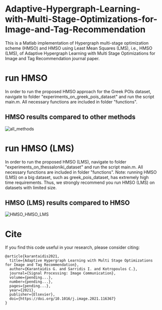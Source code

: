 # Adaptive-Hypergraph-Learning-with-Multi-Stage-Optimizations-for-Image-and-Tag-Recommendation
This is a Matlab implementation of Hypergraph multi-stage optimization scheme (HMSO) and HMSO using Least Mean Squares (LMS), i.e., HMSO (LMS), of Adaptive Hypergraph Learning with Multi Stage Optimizations for Image and Tag Recommendation journal paper. 
# run HMSO
In order to run the proposed HMSO approach for the Greek POIs dataset, navigate to folder "experiments_on_greek_pois_dataset" and run the script main.m. All necessary functions are included in folder "functions".
## HMSO results compared to other methods
![all_methods](https://user-images.githubusercontent.com/33315386/123764807-cd592980-d8cd-11eb-893a-9621d821e8e0.png)

# run HMSO (LMS)
In order to run the proposed HMSO (LMS), navigate to folder "experiments_on_thessaloniki_dataset" and run the script main.m. All necessary functions are included in folder "functions". Note: running HMSO (LMS) on a big dataset, such as greek_pois_dataset, has extremely high time requirements. Thus, we strongly recommend you run HMSO (LMS) on datasets with limited size.
## HMSO (LMS) results compared to HMSO
![HMSO_HMSO_LMS](https://user-images.githubusercontent.com/33315386/123765631-96374800-d8ce-11eb-8419-037225699452.png)

# Cite
If you find this code useful in your research, please consider citing:
```
@article{karantaidis2021,
  title={Adaptive Hypergraph Learning with Multi Stage Optimizations for Image and Tag Recommendation},
  author={Karantaidis G. and Sarridis I. and Kotropoulos C.},
  journal={Signal Processing: Image Communication},
  volume={pending...},
  number={pending...},
  pages={pending...},
  year={2021},
  publisher={Elsevier},
  doi={https://doi.org/10.1016/j.image.2021.116367}
}
```

